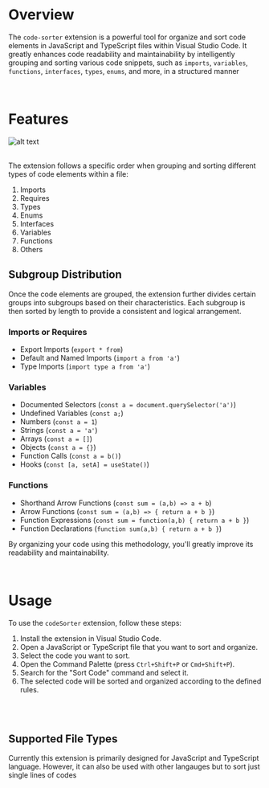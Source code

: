# Overview

The `code-sorter` extension is a powerful tool for organize and sort code elements in JavaScript and TypeScript files within Visual Studio Code. It greatly enhances code readability and maintainability by intelligently grouping and sorting various code snippets, such as `imports`, `variables`, `functions`, `interfaces`, `types`, `enums`, and more, in a structured manner

<br>

# Features

![alt text](preview.gif)
<br/>
<br/>

The extension follows a specific order when grouping and sorting different types of code elements within a file:

1. Imports
2. Requires
3. Types
4. Enums
5. Interfaces
6. Variables
7. Functions
8. Others

## Subgroup Distribution

Once the code elements are grouped, the extension further divides certain groups into subgroups based on their characteristics. Each subgroup is then sorted by length to provide a consistent and logical arrangement.

### Imports or Requires

-  Export Imports (`export * from`)
-  Default and Named Imports (`import a from 'a'`)
-  Type Imports (`import type a from 'a'`)

### Variables

-  Documented Selectors (`const a = document.querySelector('a')`)
-  Undefined Variables (`const a;`)
-  Numbers (`const a = 1`)
-  Strings (`const a = 'a'`)
-  Arrays (`const a = []`)
-  Objects (`const a = {}`)
-  Function Calls (`const a = b()`)
-  Hooks (`const [a, setA] = useState()`)

### Functions

-  Shorthand Arrow Functions (`const sum = (a,b) => a + b`)
-  Arrow Functions (`const sum = (a,b) => { return a + b }`)
-  Function Expressions (`const sum = function(a,b) { return a + b }`)
-  Function Declarations (`function sum(a,b) { return a + b }`)

By organizing your code using this methodology, you'll greatly improve its readability and maintainability.

<br>

# Usage

To use the `codeSorter` extension, follow these steps:

1. Install the extension in Visual Studio Code.
2. Open a JavaScript or TypeScript file that you want to sort and organize.
3. Select the code you want to sort.
4. Open the Command Palette (press `Ctrl+Shift+P` or `Cmd+Shift+P`).
5. Search for the "Sort Code" command and select it.
6. The selected code will be sorted and organized according to the defined rules.

<br>
<br>

## Supported File Types

Currently this extension is primarily designed for JavaScript and TypeScript language. However, it can also be used with other langauges but to sort just single lines of codes
